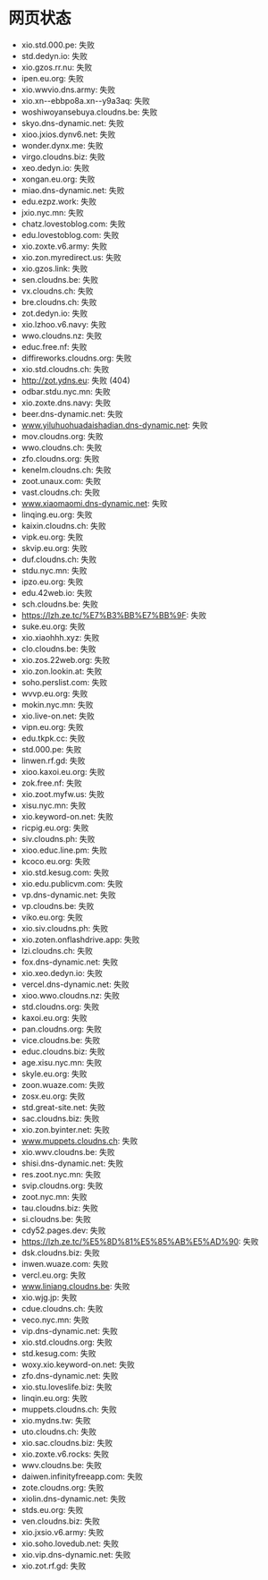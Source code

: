 # 网页状态
- xio.std.000.pe: 失败
- std.dedyn.io: 失败
- xio.gzos.rr.nu: 失败
- ipen.eu.org: 失败
- xio.wwvio.dns.army: 失败
- xio.xn--ebbpo8a.xn--y9a3aq: 失败
- woshiwoyansebuya.cloudns.be: 失败
- skyo.dns-dynamic.net: 失败
- xioo.jxios.dynv6.net: 失败
- wonder.dynx.me: 失败
- virgo.cloudns.biz: 失败
- xeo.dedyn.io: 失败
- xongan.eu.org: 失败
- miao.dns-dynamic.net: 失败
- edu.ezpz.work: 失败
- jxio.nyc.mn: 失败
- chatz.lovestoblog.com: 失败
- edu.lovestoblog.com: 失败
- xio.zoxte.v6.army: 失败
- xio.zon.myredirect.us: 失败
- xio.gzos.link: 失败
- sen.cloudns.be: 失败
- vx.cloudns.ch: 失败
- bre.cloudns.ch: 失败
- zot.dedyn.io: 失败
- xio.lzhoo.v6.navy: 失败
- wwo.cloudns.nz: 失败
- educ.free.nf: 失败
- diffireworks.cloudns.org: 失败
- xio.std.cloudns.ch: 失败
- http://zot.ydns.eu: 失败 (404)
- odbar.stdu.nyc.mn: 失败
- xio.zoxte.dns.navy: 失败
- beer.dns-dynamic.net: 失败
- www.yiluhuohuadaishadian.dns-dynamic.net: 失败
- mov.cloudns.org: 失败
- wwo.cloudns.ch: 失败
- zfo.cloudns.org: 失败
- kenelm.cloudns.ch: 失败
- zoot.unaux.com: 失败
- vast.cloudns.ch: 失败
- www.xiaomaomi.dns-dynamic.net: 失败
- linqing.eu.org: 失败
- kaixin.cloudns.ch: 失败
- vipk.eu.org: 失败
- skvip.eu.org: 失败
- duf.cloudns.ch: 失败
- stdu.nyc.mn: 失败
- ipzo.eu.org: 失败
- edu.42web.io: 失败
- sch.cloudns.be: 失败
- https://lzh.ze.tc/%E7%B3%BB%E7%BB%9F: 失败
- suke.eu.org: 失败
- xio.xiaohhh.xyz: 失败
- clo.cloudns.be: 失败
- xio.zos.22web.org: 失败
- xio.zon.lookin.at: 失败
- soho.perslist.com: 失败
- wvvp.eu.org: 失败
- mokin.nyc.mn: 失败
- xio.live-on.net: 失败
- vipn.eu.org: 失败
- edu.tkpk.cc: 失败
- std.000.pe: 失败
- linwen.rf.gd: 失败
- xioo.kaxoi.eu.org: 失败
- zok.free.nf: 失败
- xio.zoot.myfw.us: 失败
- xisu.nyc.mn: 失败
- xio.keyword-on.net: 失败
- ricpig.eu.org: 失败
- siv.cloudns.ph: 失败
- xioo.educ.line.pm: 失败
- kcoco.eu.org: 失败
- xio.std.kesug.com: 失败
- xio.edu.publicvm.com: 失败
- vp.dns-dynamic.net: 失败
- vp.cloudns.be: 失败
- viko.eu.org: 失败
- xio.siv.cloudns.ph: 失败
- xio.zoten.onflashdrive.app: 失败
- lzi.cloudns.ch: 失败
- fox.dns-dynamic.net: 失败
- xio.xeo.dedyn.io: 失败
- vercel.dns-dynamic.net: 失败
- xioo.wwo.cloudns.nz: 失败
- std.cloudns.org: 失败
- kaxoi.eu.org: 失败
- pan.cloudns.org: 失败
- vice.cloudns.be: 失败
- educ.cloudns.biz: 失败
- age.xisu.nyc.mn: 失败
- skyle.eu.org: 失败
- zoon.wuaze.com: 失败
- zosx.eu.org: 失败
- std.great-site.net: 失败
- sac.cloudns.biz: 失败
- xio.zon.byinter.net: 失败
- www.muppets.cloudns.ch: 失败
- xio.wwv.cloudns.be: 失败
- shisi.dns-dynamic.net: 失败
- res.zoot.nyc.mn: 失败
- svip.cloudns.org: 失败
- zoot.nyc.mn: 失败
- tau.cloudns.biz: 失败
- si.cloudns.be: 失败
- cdy52.pages.dev: 失败
- https://lzh.ze.tc/%E5%8D%81%E5%85%AB%E5%AD%90: 失败
- dsk.cloudns.biz: 失败
- inwen.wuaze.com: 失败
- vercl.eu.org: 失败
- www.liniang.cloudns.be: 失败
- xio.wjg.jp: 失败
- cdue.cloudns.ch: 失败
- veco.nyc.mn: 失败
- vip.dns-dynamic.net: 失败
- xio.std.cloudns.org: 失败
- std.kesug.com: 失败
- woxy.xio.keyword-on.net: 失败
- zfo.dns-dynamic.net: 失败
- xio.stu.loveslife.biz: 失败
- linqin.eu.org: 失败
- muppets.cloudns.ch: 失败
- xio.mydns.tw: 失败
- uto.cloudns.ch: 失败
- xio.sac.cloudns.biz: 失败
- xio.zoxte.v6.rocks: 失败
- wwv.cloudns.be: 失败
- daiwen.infinityfreeapp.com: 失败
- zote.cloudns.org: 失败
- xiolin.dns-dynamic.net: 失败
- stds.eu.org: 失败
- ven.cloudns.biz: 失败
- xio.jxsio.v6.army: 失败
- xio.soho.lovedub.net: 失败
- xio.vip.dns-dynamic.net: 失败
- xio.zot.rf.gd: 失败
